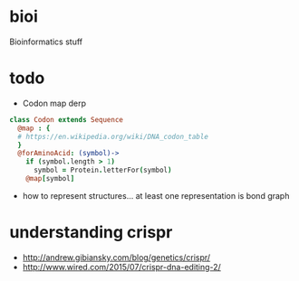 # bioi
Bioinformatics stuff

# todo
- Codon map derp
```coffeescript
class Codon extends Sequence
  @map : {
  # https://en.wikipedia.org/wiki/DNA_codon_table
  }
  @forAminoAcid: (symbol)->
    if (symbol.length > 1)
      symbol = Protein.letterFor(symbol)
    @map[symbol]
```
- how to represent structures... at least one representation is bond graph 

# understanding crispr
- http://andrew.gibiansky.com/blog/genetics/crispr/
- http://www.wired.com/2015/07/crispr-dna-editing-2/
